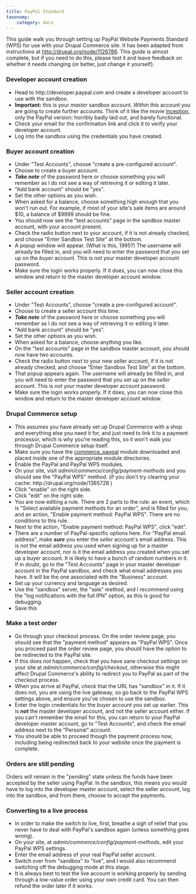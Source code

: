 ```yaml
---
title: PayPal Standard
taxonomy:
    category: docs
---
```


This guide walk you through setting up PayPal Website Payments Standard (WPS) for use with your Drupal Commerce site. It has been adapted from instructions at http://drupal.org/node/1126786. This guide is almost complete, but if you need to do this, please test it and leave feedback on whether it needs changing (or better, just change it yourself).

<h3>Developer account creation</h3>
<ul>
<li>Head to http://developer.paypal.com and create a developer account to use with the sandbox.</li>
<li><strong>Important:</strong> this is your <em>master</em> sandbox account. <em>Within</em> this account you are going to create further accounts. Think of it like the movie <a href="http://www.imdb.com/title/tt1375666/">Inception</a>, only the PayPal version: horribly badly laid out, and barely functional.
<li>Check your email for the confirmation link and click it to verify your developer account.</li>
<li>Log into the sandbox using the credentials you have created.</li>
</ul>

<h3>Buyer account creation</h3>

<ul>
<li>Under "Test Accounts", choose "create a pre-configured account".</li>
<li>Choose to create a buyer account.</li>
<li><strong><em>Take note</em></strong> of the password here or choose something you will remember as I do not see a way of retrieving it or editing it later.</li>
<li>"Add bank account" should be "yes".</li>
<li>Set the other options as you wish.</li>
<li>When asked for a balance, choose something high enough that you won't run out. For example, if most of your site's sale items are around $10, a balance of $9999 should be fine.</li>
<li>You should now see the "test accounts" page in the sandbox master account, with your account present.</li>
<li>Check the radio button next to your account, if it is not already checked, and choose "Enter Sandbox Test Site" at the bottom.</li>
<li>A popup window will appear. (What is this, 1995?) The username will already be filled in, and you will need to enter the password that you set up on the <em>buyer</em> account. This is <em>not</em> your master developer account password.</li>
<li>Make sure the login works properly. If it does, you can now close this window and return to the master developer account window.</li>
</ul>

<h3>Seller account creation</h3>

<ul>
<li>Under "Test Accounts", choose "create a pre-configured account".</li>
<li>Choose to create a seller account this time.</li>
<li><strong><em>Take note</em></strong> of the password here or choose something you will remember as I do not see a way of retrieving it or editing it later.</li>
<li>"Add bank account" should be "yes".</li>
<li>Set the other options as you wish.</li>
<li>When asked for a balance, choose anything you like.</li>
<li>On the "test accounts" page in the sandbox master account, you should now have two accounts.</li>
<li>Check the radio button next to your new seller account, if it is not already checked, and choose "Enter Sandbox Test Site" at the bottom.</li>
<li>That popup appears again. The username will already be filled in, and you will need to enter the password that you set up on the <em>seller</em> account. This is <em>not</em> your master developer account password.</li>
<li>Make sure the login works properly. If it does, you can now close this window and return to the master developer account window.</li>
</ul>

<h3>Drupal Commerce setup</h3>

<ul>
<li>This assumes you have already set up Drupal Commerce with a shop and everything else you need it for, and just need to link it to a payment processor, which is why you're reading this, so it won't walk you through Drupal Commerce setup itself.</li>
<li>Make sure you have the <a href="http://drupal.org/project/commerce_paypal">commerce_paypal</a> module downloaded and placed inside one of the appropriate module directories.</li>
<li>Enable the PayPal and PayPal WPS modules.</li>
<li>On your site, visit <em>admin/commerce/config/payment-methods</em> and you should see the "PayPal WPS" method. (if you don't try clearing your cache: http://drupal.org/node/1365728 )</li>
<li>Click "enable" on the right side.</li>
<li>Click "edit" on the right side.</li>
<li>You are now editing a rule. There are 2 parts to the rule: an event, which is "Select available payment methods for an order", and is filled for you, and an action, "Enable payment method: PayPal WPS". There are no conditions to this rule.</li>
<li>Next to the action, "Enable payment method: PayPal WPS", click "edit".</li>
<li>There are a number of PayPal-specific options here. For "PayPal email address", make <strong><em>sure</em></strong> you enter the <em>seller</em> account's email address. This is <em>not</em> the email address you used when signing up for a master developer account, nor is it the email address you created when you set up a buyer account. It is likely to have a bunch of random numbers in it. If in doubt, go to the "Test Accounts" page in your master developer account in the PayPal sandbox, and check what email addresses you have. It will be the one associated with the "Business" account.</li>
<li>Set up your currency and language as desired.</li>
<li>Use the "sandbox" server, the "sale" method, and I recommend using the "log notifications with the full IPN" option, as this is good for debugging.</li>
<li>Save this</li>
</ul>

<h3>Make a test order</h3>

<ul>
<li>Go through your checkout process. On the order review page, you should see that the "payment method" appears as "PayPal WPS". Once you proceed past the order review page, you should have the option to be redirected to the PayPal site.</li>
<li>If this does <em>not</em> happen, check that you have sane checkout settings on your site at <em>admin/commerce/config/checkout</em>, otherwise this might affect Drupal Commerce's ability to redirect you to PayPal as part of the checkout process.</li>
<li>When you arrive at PayPal, <em>check</em> that the URL has "sandbox" in it. If it does not, you are using the live gateway, so go back to the PayPal WPS settings above, and ensure you've chosen to use the sandbox.</li>
<li>Enter the login credentials for the <em>buyer</em> account you set up earlier. This is <strong><em>not</em></strong> the master developer account, and not the seller account either. If you can't remember the email for this, you can return to your PayPal developer master account, go to "Test Accounts", and check the email address next to the "Personal" account.</li>
<li>You should be able to proceed though the payment process now, including being redirected back to your website once the payment is complete.</li>
</ul>

<h3>Orders are still pending</h3>

Orders will remain in the "pending" state unless the funds have been accepted by the seller using PayPal. In the sandbox, this means you would have to log into the developer master account, select the seller account, log into the sandbox, and from there, choose to accept the payments.

<h3>Converting to a live process</h3>

<ul>
<li>In order to make the switch to live, first, breathe a sigh of relief that you never have to deal with PayPal's sandbox again (unless something goes wrong).</li>
<li>On your site, at <em>admin/commerce/config/payment-methods</em>, edit your PayPal WPS settings.</li>
<li>Enter the email address of your real PayPal seller account.</li>
<li>Switch over from "sandbox" to "live", and I would also recommend switching off the debugging mode at this stage.</li>
<li>It is always best to test the live account is working properly by sending through a low-value order using your own credit card. You can then refund the order later if it works.</li>
</ul>